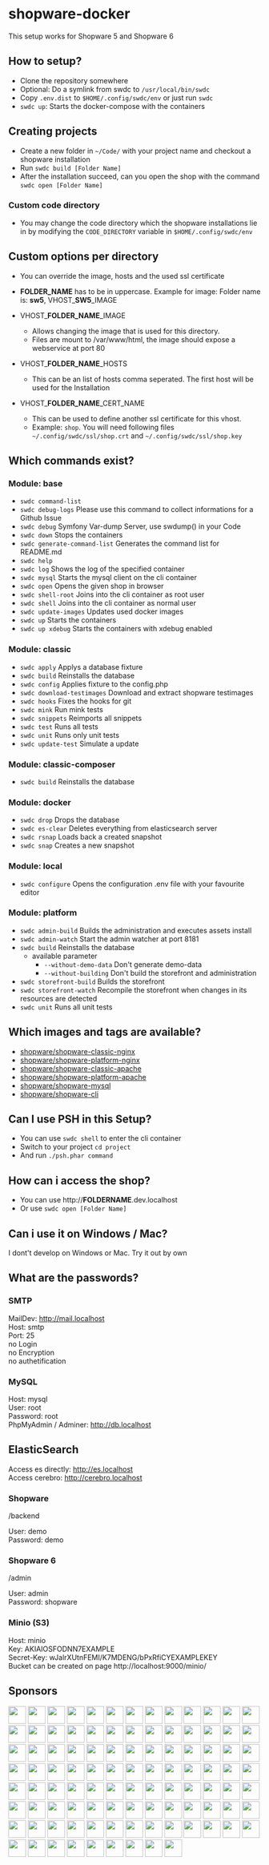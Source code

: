 # shopware-docker

This setup works for Shopware 5 and Shopware 6

## How to setup?

* Clone the repository somewhere
* Optional: Do a symlink from swdc to `/usr/local/bin/swdc`
* Copy `.env.dist` to `$HOME/.config/swdc/env` or just run `swdc`
* `swdc up`: Starts the docker-compose with the containers

## Creating projects

* Create a new folder in `~/Code/` with your project name and checkout a shopware installation
* Run `swdc build [Folder Name]`
* After the installation succeed, can you open the shop with the command `swdc open [Folder Name]`

### Custom code directory

* You may change the code directory which the shopware installations lie in by
  modifying the `CODE_DIRECTORY` variable in `$HOME/.config/swdc/env`

## Custom options per directory

* You can override the image, hosts and the used ssl certificate
* **FOLDER_NAME** has to be in uppercase. Example for image: Folder name is: **sw5**, VHOST_**SW5**_IMAGE

* VHOST_**FOLDER_NAME**_IMAGE
  * Allows changing the image that is used for this directory.
  * Files are mount to /var/www/html, the image should expose a webservice at port 80
* VHOST_**FOLDER_NAME**_HOSTS
  * This can be an list of hosts comma seperated. The first host will be used for the Installation
* VHOST_**FOLDER_NAME**_CERT_NAME
  * This can be used to define another ssl certificate for this vhost.
  * Example: `shop`. You will need following files  `~/.config/swdc/ssl/shop.crt` and `~/.config/swdc/ssl/shop.key`

## Which commands exist?

### Module: base

* `swdc command-list`              
* `swdc debug-logs`                Please use this command to collect informations for a Github Issue
* `swdc debug`                     Symfony Var-dump Server, use swdump() in your Code
* `swdc down`                      Stops the containers
* `swdc generate-command-list`     Generates the command list for README.md
* `swdc help`                      
* `swdc log`                       Shows the log of the specified container
* `swdc mysql`                     Starts the mysql client on the cli container
* `swdc open`                      Opens the given shop in browser
* `swdc shell-root`                Joins into the cli container as root user
* `swdc shell`                     Joins into the cli container as normal user
* `swdc update-images`             Updates used docker images
* `swdc up`                        Starts the containers
* `swdc up xdebug`                 Starts the containers with xdebug enabled

### Module: classic

* `swdc apply`                     Applys a database fixture
* `swdc build`                     Reinstalls the database
* `swdc config`                    Applies fixture to the config.php
* `swdc download-testimages`       Download and extract shopware testimages
* `swdc hooks`                     Fixes the hooks for git
* `swdc mink`                      Run mink tests
* `swdc snippets`                  Reimports all snippets
* `swdc test`                      Runs all tests
* `swdc unit`                      Runs only unit tests
* `swdc update-test`               Simulate a update

### Module: classic-composer

* `swdc build`                     Reinstalls the database         

### Module: docker

* `swdc drop`                      Drops the database
* `swdc es-clear`                  Deletes everything from elasticsearch server
* `swdc rsnap`                     Loads back a created snapshot
* `swdc snap`                      Creates a new snapshot

### Module: local

* `swdc configure`                 Opens the configuration .env file with your favourite editor

### Module: platform

* `swdc admin-build`               Builds the administration and executes assets install
* `swdc admin-watch`               Start the admin watcher at port 8181
* `swdc build`                     Reinstalls the database
  * available parameter
    * `--without-demo-data`          Don't generate demo-data
    * `--without-building`           Don't build the storefront and administration
* `swdc storefront-build`          Builds the storefront
* `swdc storefront-watch`          Recompile the storefront when changes in its resources are detected
* `swdc unit`                      Runs all unit tests

## Which images and tags are available?

* [shopware/shopware-classic-nginx](https://hub.docker.com/r/shyim/shopware-classic-nginx/tags)
* [shopware/shopware-platform-nginx](https://hub.docker.com/r/shyim/shopware-platform-nginx/tags)
* [shopware/shopware-classic-apache](https://hub.docker.com/r/shyim/shopware-classic-apache/tags)
* [shopware/shopware-platform-apache](https://hub.docker.com/r/shyim/shopware-platform-apache/tags)
* [shopware/shopware-mysql](https://hub.docker.com/r/shyim/shopware-mysql/tags)
* [shopware/shopware-cli](https://hub.docker.com/r/shyim/shopware-cli/tags)

## Can I use PSH in this Setup?

* You can use `swdc shell` to enter the cli container
* Switch to your project `cd project`
* And run `./psh.phar command`

## How can i access the shop?

* You can use http://**FOLDERNAME**.dev.localhost
* Or use `swdc open [Folder Name]`

## Can i use it on Windows / Mac?

I dont't develop on Windows or Mac. Try it out by own

## What are the passwords?

### SMTP

MailDev: http://mail.localhost  
Host: smtp  
Port: 25  
no Login  
no Encryption  
no authetification

### MySQL

Host: mysql  
User: root  
Password: root  
PhpMyAdmin / Adminer: http://db.localhost

## ElasticSearch

Access es directly: http://es.localhost  
Access cerebro: http://cerebro.localhost

### Shopware

/backend

User: demo  
Password: demo

### Shopware 6

/admin

User: admin  
Password: shopware

### Minio (S3)

Host: minio  
Key: AKIAIOSFODNN7EXAMPLE  
Secret-Key: wJalrXUtnFEMI/K7MDENG/bPxRfiCYEXAMPLEKEY  
Bucket can be created on page http://localhost:9000/minio/

## Sponsors

[<img src="https://sponsor.shyim.de/image/0?1" width="35">](https://sponsor.shyim.de/profile/0)
[<img src="https://sponsor.shyim.de/image/1?1" width="35">](https://sponsor.shyim.de/profile/1)
[<img src="https://sponsor.shyim.de/image/2?1" width="35">](https://sponsor.shyim.de/profile/2)
[<img src="https://sponsor.shyim.de/image/3?1" width="35">](https://sponsor.shyim.de/profile/3)
[<img src="https://sponsor.shyim.de/image/4?1" width="35">](https://sponsor.shyim.de/profile/4)
[<img src="https://sponsor.shyim.de/image/5?1" width="35">](https://sponsor.shyim.de/profile/5)
[<img src="https://sponsor.shyim.de/image/6?1" width="35">](https://sponsor.shyim.de/profile/6)
[<img src="https://sponsor.shyim.de/image/7?1" width="35">](https://sponsor.shyim.de/profile/7)
[<img src="https://sponsor.shyim.de/image/8?1" width="35">](https://sponsor.shyim.de/profile/8)
[<img src="https://sponsor.shyim.de/image/9?1" width="35">](https://sponsor.shyim.de/profile/9)
[<img src="https://sponsor.shyim.de/image/10?1" width="35">](https://sponsor.shyim.de/profile/10)
[<img src="https://sponsor.shyim.de/image/11?1" width="35">](https://sponsor.shyim.de/profile/11)
[<img src="https://sponsor.shyim.de/image/12?1" width="35">](https://sponsor.shyim.de/profile/12)
[<img src="https://sponsor.shyim.de/image/13?1" width="35">](https://sponsor.shyim.de/profile/13)
[<img src="https://sponsor.shyim.de/image/14?1" width="35">](https://sponsor.shyim.de/profile/14)
[<img src="https://sponsor.shyim.de/image/15?1" width="35">](https://sponsor.shyim.de/profile/15)
[<img src="https://sponsor.shyim.de/image/16?1" width="35">](https://sponsor.shyim.de/profile/16)
[<img src="https://sponsor.shyim.de/image/17?1" width="35">](https://sponsor.shyim.de/profile/17)
[<img src="https://sponsor.shyim.de/image/18?1" width="35">](https://sponsor.shyim.de/profile/18)
[<img src="https://sponsor.shyim.de/image/19?1" width="35">](https://sponsor.shyim.de/profile/19)
[<img src="https://sponsor.shyim.de/image/20?1" width="35">](https://sponsor.shyim.de/profile/20)
[<img src="https://sponsor.shyim.de/image/21?1" width="35">](https://sponsor.shyim.de/profile/21)
[<img src="https://sponsor.shyim.de/image/22?1" width="35">](https://sponsor.shyim.de/profile/22)
[<img src="https://sponsor.shyim.de/image/23?1" width="35">](https://sponsor.shyim.de/profile/23)
[<img src="https://sponsor.shyim.de/image/24?1" width="35">](https://sponsor.shyim.de/profile/24)
[<img src="https://sponsor.shyim.de/image/25?1" width="35">](https://sponsor.shyim.de/profile/25)
[<img src="https://sponsor.shyim.de/image/26?1" width="35">](https://sponsor.shyim.de/profile/26)
[<img src="https://sponsor.shyim.de/image/27?1" width="35">](https://sponsor.shyim.de/profile/27)
[<img src="https://sponsor.shyim.de/image/28?1" width="35">](https://sponsor.shyim.de/profile/28)
[<img src="https://sponsor.shyim.de/image/29?1" width="35">](https://sponsor.shyim.de/profile/29)
[<img src="https://sponsor.shyim.de/image/30?1" width="35">](https://sponsor.shyim.de/profile/30)
[<img src="https://sponsor.shyim.de/image/31?1" width="35">](https://sponsor.shyim.de/profile/31)
[<img src="https://sponsor.shyim.de/image/32?1" width="35">](https://sponsor.shyim.de/profile/32)
[<img src="https://sponsor.shyim.de/image/33?1" width="35">](https://sponsor.shyim.de/profile/33)
[<img src="https://sponsor.shyim.de/image/34?1" width="35">](https://sponsor.shyim.de/profile/34)
[<img src="https://sponsor.shyim.de/image/35?1" width="35">](https://sponsor.shyim.de/profile/35)
[<img src="https://sponsor.shyim.de/image/36?1" width="35">](https://sponsor.shyim.de/profile/36)
[<img src="https://sponsor.shyim.de/image/37?1" width="35">](https://sponsor.shyim.de/profile/37)
[<img src="https://sponsor.shyim.de/image/38?1" width="35">](https://sponsor.shyim.de/profile/38)
[<img src="https://sponsor.shyim.de/image/39?1" width="35">](https://sponsor.shyim.de/profile/39)
[<img src="https://sponsor.shyim.de/image/40?1" width="35">](https://sponsor.shyim.de/profile/40)
[<img src="https://sponsor.shyim.de/image/41?1" width="35">](https://sponsor.shyim.de/profile/41)
[<img src="https://sponsor.shyim.de/image/42?1" width="35">](https://sponsor.shyim.de/profile/42)
[<img src="https://sponsor.shyim.de/image/43?1" width="35">](https://sponsor.shyim.de/profile/43)
[<img src="https://sponsor.shyim.de/image/44?1" width="35">](https://sponsor.shyim.de/profile/44)
[<img src="https://sponsor.shyim.de/image/45?1" width="35">](https://sponsor.shyim.de/profile/45)
[<img src="https://sponsor.shyim.de/image/46?1" width="35">](https://sponsor.shyim.de/profile/46)
[<img src="https://sponsor.shyim.de/image/47?1" width="35">](https://sponsor.shyim.de/profile/47)
[<img src="https://sponsor.shyim.de/image/48?1" width="35">](https://sponsor.shyim.de/profile/48)
[<img src="https://sponsor.shyim.de/image/49?1" width="35">](https://sponsor.shyim.de/profile/49)
[<img src="https://sponsor.shyim.de/image/50?1" width="35">](https://sponsor.shyim.de/profile/50)
[<img src="https://sponsor.shyim.de/image/51?1" width="35">](https://sponsor.shyim.de/profile/51)
[<img src="https://sponsor.shyim.de/image/52?1" width="35">](https://sponsor.shyim.de/profile/52)
[<img src="https://sponsor.shyim.de/image/53?1" width="35">](https://sponsor.shyim.de/profile/53)
[<img src="https://sponsor.shyim.de/image/54?1" width="35">](https://sponsor.shyim.de/profile/54)
[<img src="https://sponsor.shyim.de/image/55?1" width="35">](https://sponsor.shyim.de/profile/55)
[<img src="https://sponsor.shyim.de/image/56?1" width="35">](https://sponsor.shyim.de/profile/56)
[<img src="https://sponsor.shyim.de/image/57?1" width="35">](https://sponsor.shyim.de/profile/57)
[<img src="https://sponsor.shyim.de/image/58?1" width="35">](https://sponsor.shyim.de/profile/58)
[<img src="https://sponsor.shyim.de/image/59?1" width="35">](https://sponsor.shyim.de/profile/59)
[<img src="https://sponsor.shyim.de/image/60?1" width="35">](https://sponsor.shyim.de/profile/60)
[<img src="https://sponsor.shyim.de/image/61?1" width="35">](https://sponsor.shyim.de/profile/61)
[<img src="https://sponsor.shyim.de/image/62?1" width="35">](https://sponsor.shyim.de/profile/62)
[<img src="https://sponsor.shyim.de/image/63?1" width="35">](https://sponsor.shyim.de/profile/63)
[<img src="https://sponsor.shyim.de/image/64?1" width="35">](https://sponsor.shyim.de/profile/64)
[<img src="https://sponsor.shyim.de/image/65?1" width="35">](https://sponsor.shyim.de/profile/65)
[<img src="https://sponsor.shyim.de/image/66?1" width="35">](https://sponsor.shyim.de/profile/66)
[<img src="https://sponsor.shyim.de/image/67?1" width="35">](https://sponsor.shyim.de/profile/67)
[<img src="https://sponsor.shyim.de/image/68?1" width="35">](https://sponsor.shyim.de/profile/68)
[<img src="https://sponsor.shyim.de/image/69?1" width="35">](https://sponsor.shyim.de/profile/69)
[<img src="https://sponsor.shyim.de/image/70?1" width="35">](https://sponsor.shyim.de/profile/70)
[<img src="https://sponsor.shyim.de/image/71?1" width="35">](https://sponsor.shyim.de/profile/71)
[<img src="https://sponsor.shyim.de/image/72?1" width="35">](https://sponsor.shyim.de/profile/72)
[<img src="https://sponsor.shyim.de/image/73?1" width="35">](https://sponsor.shyim.de/profile/73)
[<img src="https://sponsor.shyim.de/image/74?1" width="35">](https://sponsor.shyim.de/profile/74)
[<img src="https://sponsor.shyim.de/image/75?1" width="35">](https://sponsor.shyim.de/profile/75)
[<img src="https://sponsor.shyim.de/image/76?1" width="35">](https://sponsor.shyim.de/profile/76)
[<img src="https://sponsor.shyim.de/image/77?1" width="35">](https://sponsor.shyim.de/profile/77)
[<img src="https://sponsor.shyim.de/image/78?1" width="35">](https://sponsor.shyim.de/profile/78)
[<img src="https://sponsor.shyim.de/image/79?1" width="35">](https://sponsor.shyim.de/profile/79)
[<img src="https://sponsor.shyim.de/image/80?1" width="35">](https://sponsor.shyim.de/profile/80)
[<img src="https://sponsor.shyim.de/image/81?1" width="35">](https://sponsor.shyim.de/profile/81)
[<img src="https://sponsor.shyim.de/image/82?1" width="35">](https://sponsor.shyim.de/profile/82)
[<img src="https://sponsor.shyim.de/image/83?1" width="35">](https://sponsor.shyim.de/profile/83)
[<img src="https://sponsor.shyim.de/image/84?1" width="35">](https://sponsor.shyim.de/profile/84)
[<img src="https://sponsor.shyim.de/image/85?1" width="35">](https://sponsor.shyim.de/profile/85)
[<img src="https://sponsor.shyim.de/image/86?1" width="35">](https://sponsor.shyim.de/profile/86)
[<img src="https://sponsor.shyim.de/image/87?1" width="35">](https://sponsor.shyim.de/profile/87)
[<img src="https://sponsor.shyim.de/image/88?1" width="35">](https://sponsor.shyim.de/profile/88)
[<img src="https://sponsor.shyim.de/image/89?1" width="35">](https://sponsor.shyim.de/profile/89)
[<img src="https://sponsor.shyim.de/image/90?1" width="35">](https://sponsor.shyim.de/profile/90)
[<img src="https://sponsor.shyim.de/image/91?1" width="35">](https://sponsor.shyim.de/profile/91)
[<img src="https://sponsor.shyim.de/image/92?1" width="35">](https://sponsor.shyim.de/profile/92)
[<img src="https://sponsor.shyim.de/image/93?1" width="35">](https://sponsor.shyim.de/profile/93)
[<img src="https://sponsor.shyim.de/image/94?1" width="35">](https://sponsor.shyim.de/profile/94)
[<img src="https://sponsor.shyim.de/image/95?1" width="35">](https://sponsor.shyim.de/profile/95)
[<img src="https://sponsor.shyim.de/image/96?1" width="35">](https://sponsor.shyim.de/profile/96)
[<img src="https://sponsor.shyim.de/image/97?1" width="35">](https://sponsor.shyim.de/profile/97)
[<img src="https://sponsor.shyim.de/image/98?1" width="35">](https://sponsor.shyim.de/profile/98)
[<img src="https://sponsor.shyim.de/image/99?1" width="35">](https://sponsor.shyim.de/profile/99)
